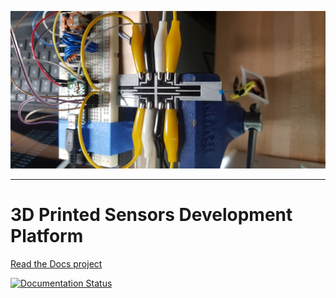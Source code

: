 ![](https://raw.githubusercontent.com/keeganmjgreen/3D-Printed-Sensors-Development-Platform/main/img/repository-open-graph-template.jpg)

----

# 3D Printed Sensors Development Platform

[Read the Docs project](https://3d-printed-sensors-development-platform.readthedocs.io/en/latest/index.html)

[![Documentation Status](https://readthedocs.org/projects/3d-printed-sensors-development-platform/badge/?version=latest&style=for-the-badge)](https://3d-printed-sensors-development-platform.readthedocs.io/en/latest/)
